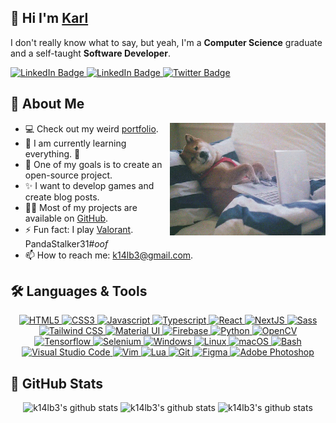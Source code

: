 <h2>👋&nbsp;Hi I'm <a href="https://kialbe.vercel.app/">Karl</a></h2>

<p>I don't really know what to say, but yeah, I'm a <strong>Computer Science</strong> graduate and a self-taught <strong>Software Developer</strong>.</p>

<div align="left">
  <a href="https://kialbe.vercel.app/" target="_blank" rel="noopener noreferrer">
    <img src="https://img.shields.io/badge/Website-008080?style=flat&amp;labelColor=008080&amp;logo=windows95&amp;logoColor=ffffff&amp;link=https://www.twitter.com/k14lb3/" alt="LinkedIn Badge">
  </a>
  <a href="https://www.twitter.com/k14lb3/" target="_blank" rel="noopener noreferrer">
    <img src="https://img.shields.io/badge/Twitter-1da1f2?style=flat&amp;labelColor=1da1f2&amp;logo=twitter&amp;logoColor=ffffff&amp;link=https://www.linkedin.com/in/karlivanalberto/" alt="LinkedIn Badge">
  </a>
  <a href="https://www.linkedin.com/in/karlivanalberto/" target="_blank" rel="noopener noreferrer">
    <img src="https://img.shields.io/badge/LinkedIn-0a66c2?style=flat&amp;labelColor=0a66c2&amp;logo=linkedin&amp;link=https://www.twitter.com/k14lb3" alt="Twitter Badge">
  </a>
</div>

<h2>🚶&nbsp;About Me</h2>

<a href="https://www.youtube.com/watch?v=dQw4w9WgXcQ" target="_blank" rel="noopener noreferrer">
  <img align="right" src="doggo.gif" height="180" alt="Doggo"/>
</a>

<ul>
  <li>💻&nbsp;Check out my weird <a href="https://kialbe.vercel.app" target="_blank" rel="noopener noreferrer">portfolio</a>.</li>
  <li>🌱&nbsp;I am currently learning everything. 🤣</li>
  <li>🥅&nbsp;One of my goals is to create an open-source project.</li>
  <li>✨&nbsp;I want to develop games and create blog posts.</li>
  <li>👨‍💻&nbsp;Most of my projects are available on <a href="https://www.youtube.com/watch?v=dQw4w9WgXcQ" target="_blank" rel="noopener noreferrer">GitHub</a>.</li>
  <li>⚡&nbsp;Fun fact: I play <a href="https://www.codashop.com/en-ph/valorant" target="_blank" rel="noopener noreferrer">Valorant</a>. PandaStalker31<i>#oof</i></li>
  <li>📫&nbsp;How to reach me: <a href="mailto:k14lb3@gmail.com">k14lb3@gmail.com</a>.</li>
</ul>

<h2>🛠️&nbsp;Languages & Tools</h2>

<div align="center">
  <a href="https://www.w3schools.com/html/"  target="_blank" rel="noopener noreferrer">
    <img src="https://cdn.jsdelivr.net/gh/devicons/devicon/icons/html5/html5-original.svg" height="40" alt="HTML5"/>
  </a>
  <a href="https://www.w3schools.com/css/"  target="_blank" rel="noopener noreferrer">
    <img src="https://cdn.jsdelivr.net/gh/devicons/devicon/icons/css3/css3-original.svg" height="40" alt="CSS3"/>
  </a>
  <a href="https://www.javascript.com/"  target="_blank" rel="noopener noreferrer">
    <img src="https://cdn.jsdelivr.net/gh/devicons/devicon/icons/javascript/javascript-original.svg" height="40" alt="Javascript"/>
  </a>
  <a href="https://www.typescriptlang.org/"  target="_blank" rel="noopener noreferrer">
    <img src="https://cdn.jsdelivr.net/gh/devicons/devicon/icons/typescript/typescript-original.svg" height="40" alt="Typescript"/>
  </a>
  <a href="https://reactjs.org/"  target="_blank" rel="noopener noreferrer">
    <img src="https://cdn.jsdelivr.net/gh/devicons/devicon/icons/react/react-original.svg" height="40" alt="React"/>
  </a>
  <a href="https://nextjs.org/"  target="_blank" rel="noopener noreferrer">
    <img src="https://cdn.jsdelivr.net/gh/devicons/devicon/icons/nextjs/nextjs-original.svg" height="40" alt="NextJS"/>
  </a>
  <a href="https://sass-lang.com/"  target="_blank" rel="noopener noreferrer">
    <img src="https://cdn.jsdelivr.net/gh/devicons/devicon/icons/sass/sass-original.svg" height="40" alt="Sass"/>
  </a>
  <a href="https://tailwindcss.com/"  target="_blank" rel="noopener noreferrer">
    <img src="https://cdn.jsdelivr.net/gh/devicons/devicon/icons/tailwindcss/tailwindcss-plain.svg" height="40" alt="Tailwind CSS"/>
  </a>
  <a href="https://mui.com/"  target="_blank" rel="noopener noreferrer">
    <img src="https://cdn.jsdelivr.net/gh/devicons/devicon/icons/materialui/materialui-original.svg" height="40" alt="Material UI"/>
  </a>
  <a href="https://firebase.google.com/"  target="_blank" rel="noopener noreferrer">
    <img src="https://cdn.jsdelivr.net/gh/devicons/devicon/icons/firebase/firebase-plain.svg" height="40" alt="Firebase"/>
  </a>
  <a href="https://www.python.org/"  target="_blank" rel="noopener noreferrer">
    <img src="https://cdn.jsdelivr.net/gh/devicons/devicon/icons/python/python-original.svg" height="40" alt="Python"/>
  </a>
  <a href="https://opencv.org/"  target="_blank" rel="noopener noreferrer">
    <img src="https://cdn.jsdelivr.net/gh/devicons/devicon/icons/opencv/opencv-original.svg" height="40" alt="OpenCV"/>
  </a>
  <a href="https://www.tensorflow.org/"  target="_blank" rel="noopener noreferrer">
    <img src="https://cdn.jsdelivr.net/gh/devicons/devicon/icons/tensorflow/tensorflow-original.svg" height="40" alt="Tensorflow"/>
  </a>
  <a href="https://www.selenium.dev/"  target="_blank" rel="noopener noreferrer">
    <img src="https://cdn.jsdelivr.net/gh/devicons/devicon/icons/selenium/selenium-original.svg" height="40" alt="Selenium"/>
  </a>
  <a href="https://www.microsoft.com/en-ph/windows"  target="_blank" rel="noopener noreferrer">
    <img src="https://cdn.jsdelivr.net/gh/devicons/devicon/icons/windows8/windows8-original.svg" height="40" alt="Windows"/>
  </a>
  <a href="https://www.linux.com/what-is-linux/"  target="_blank" rel="noopener noreferrer">
    <img src="https://cdn.jsdelivr.net/gh/devicons/devicon/icons/linux/linux-original.svg" height="40" alt="Linux"/>
  </a>
  <a href="https://www.apple.com/ph/macos/"  target="_blank" rel="noopener noreferrer">
    <img src="https://cdn.jsdelivr.net/gh/devicons/devicon/icons/apple/apple-original.svg" height="40" alt="macOS"/>
  </a>
  <a href="https://www.youtube.com/watch?v=dQw4w9WgXcQ"  target="_blank" rel="noopener noreferrer">
    <img src="https://cdn.jsdelivr.net/gh/devicons/devicon/icons/bash/bash-original.svg" height="40" alt="Bash"/>
  </a>
  <a href="https://code.visualstudio.com/"  target="_blank" rel="noopener noreferrer">
    <img src="https://cdn.jsdelivr.net/gh/devicons/devicon/icons/vscode/vscode-original.svg" height="40" alt="Visual Studio Code"/>
  </a>
  <a href="https://www.vim.org/"  target="_blank" rel="noopener noreferrer">
    <img src="https://cdn.jsdelivr.net/gh/devicons/devicon/icons/vim/vim-original.svg" height="40" alt="Vim"/>
  </a>
  <a href="https://www.lua.org/"  target="_blank" rel="noopener noreferrer">
    <img src="https://cdn.jsdelivr.net/gh/devicons/devicon/icons/lua/lua-plain-wordmark.svg" height="40" alt="Lua"/>
  </a>
  <a href="https://git-scm.com/"  target="_blank" rel="noopener noreferrer">
    <img src="https://cdn.jsdelivr.net/gh/devicons/devicon/icons/git/git-original.svg" height="40" alt="Git"/>
  </a>
  <a href="https://www.figma.com/"  target="_blank" rel="noopener noreferrer">
    <img src="https://cdn.jsdelivr.net/gh/devicons/devicon/icons/figma/figma-original.svg" height="40" alt="Figma"/>
  </a>
  <a href="https://www.adobe.com/ph_en/products/photoshop.html"  target="_blank" rel="noopener noreferrer">
    <img src="https://cdn.jsdelivr.net/gh/devicons/devicon/icons/photoshop/photoshop-plain.svg" height="40" alt="Adobe Photoshop"/>
  </a>
</div>

<h2>🌟 GitHub Stats</h2>

<div align="center">
  <img src="https://github-readme-stats.vercel.app/api?username=k14lb3&amp;bg_color=0d1117&amp;hide_border=true&amp;show_icons=true&amp;title_color=57b2ff&amp;icon_color=57b2ff&amp;text_color=ffffff" alt="k14lb3's github stats" width="49.5%" />
  <img src="https://github-readme-streak-stats.herokuapp.com/?user=k14lb3&amp;background=0d1117&amp;hide_border=true&amp;ring=57b2ff&amp;fire=57b2ff&amp;currStreakNum=ffffff&amp;currStreakLabel=ffffff&amp;sideNums=57b2ff&amp;sideLabels=ffffff&amp;dates=57b2ff" alt="k14lb3's github stats" width="49.5%"/>
  <img src="https://github-readme-stats.vercel.app/api/top-langs/?username=k14lb3&amp;hide=java,javascript,html,css,scss&amp;layout=compact&amp;bg_color=0d1117&amp;hide_border=true&amp;title_color=57b2ff&amp;text_color=ffffff" alt="k14lb3's github stats" width="49.5%"/>
</div>
